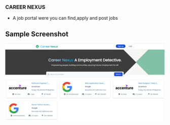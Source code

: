 ### CAREER NEXUS
- A job portal were you can find,apply and post jobs

## Sample Screenshot
<img src="screenshots/carreerSample.png">